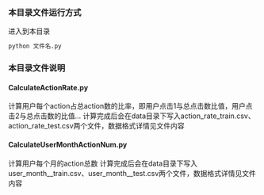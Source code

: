 ### 本目录文件运行方式
进入到本目录
```bash
python 文件名.py
```

### 本目录文件说明
#### CalculateActionRate.py
计算用户每个action占总action数的比率，即用户点击1与总点击数比值，用户点击2与总点击数的比值...
计算完成后会在data目录下写入action_rate_train.csv、action_rate_test.csv两个文件，数据格式详情见文件内容

#### CalculateUserMonthActionNum.py
计算用户每个月的action总数
计算完成后会在data目录下写入user_month__train.csv、user_month__test.csv两个文件，数据格式详情见文件内容